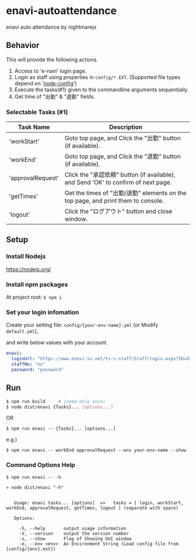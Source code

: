 # enavi-autoattendance
enavi auto attendance by nightmarejs

## Behavior
This will provide the following actions.

1. Access to 'e-navi' login page.
1. Login as staff using properties in `config/*.EXT`. (Supported file types depend on '[node-config](https://github.com/lorenwest/node-config)')
1. Execute the tasks(#1) given to the commandline arguments sequentially.
1. Get time of "出勤" & "退勤" fields.

### Selectable Tasks (#1)

|Task Name|Description|
|---|---|
|'workStart'|Goto top page, and Click the "出勤" button (if available).|
|'workEnd'|Goto top page, and Click the "退勤" button (if available).|
|'approvalRequest'|Click the "承認依頼" button (if available), and Send 'OK' to confirm of next page.|
|'getTimes'|Get the times of "出勤/退勤" elements on the top page, and print them to console.|
|'logout'|Click the "ログアウト" button and close window.|


## Setup

### Install Nodejs
https://nodejs.org/

### Install npm packages
At project root:
`$ npm i`

### Set your login infomation
Create your setting file: `config/{your-env-name}.yml` (or Modify `default.yml`),

 and write below values with your account.

```yaml
enavi:
  loginUrl: "https://www.enavi-sv.net/ts-s-staff/Staff/login.aspx?ID=XXXXXXXXX"
  staffNo: "no"
  password: "password"
```

## Run

```bash
$ npm run build     # (need only once)
$ node dist/enavi {Tasks}... [options...]
```
OR
```shell
$ npm run enavi -- {Tasks}... [options...]
```

e.g.)
```
$ npm run enavi -- workEnd approvalRequest --env your-env-name --show
```

### Command Options Help
`$ npm run enavi -- -h`
```
> node dist/enavi "-h"
 
 
   Usage: enavi tasks... [options]  =>   tasks = [ login, workStart, workEnd, approvalRequest, getTimes, logout ] (separate with space)
 
   Options:
 
     -h, --help       output usage information
     -V, --version    output the version number
     -s, --show       Flag of Showing GUI window
     -e, --env <env>  An Environment String (Load config file from [config/{env}.ext])
```
